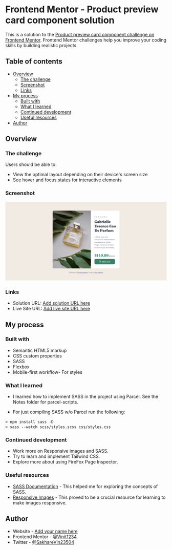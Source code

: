# Frontend Mentor - Product preview card component solution

This is a solution to the [Product preview card component challenge on Frontend Mentor](https://www.frontendmentor.io/challenges/product-preview-card-component-GO7UmttRfa). Frontend Mentor challenges help you improve your coding skills by building realistic projects. 

## Table of contents

- [Overview](#overview)
  - [The challenge](#the-challenge)
  - [Screenshot](#screenshot)
  - [Links](#links)
- [My process](#my-process)
  - [Built with](#built-with)
  - [What I learned](#what-i-learned)
  - [Continued development](#continued-development)
  - [Useful resources](#useful-resources)
- [Author](#author)


## Overview

### The challenge

Users should be able to:

- View the optimal layout depending on their device's screen size
- See hover and focus states for interactive elements

### Screenshot

![](./screenshot/ScreenshotProductPreviewCardComponent.png)


### Links

- Solution URL: [Add solution URL here](https://your-solution-url.com)
- Live Site URL: [Add live site URL here](https://your-live-site-url.com)

## My process

### Built with

- Semantic HTML5 markup
- CSS custom properties
- SASS
- Flexbox
- Mobile-first workflow- For styles

### What I learned

- I learned how to implement SASS in the project using Parcel. See the Notes folder for parcel-scripts.

- For just compiling SASS w/o Parcel run the following:
```
> npm install sass -D
> sass --watch scss/styles.scss css/styles.css
```

### Continued development

- Work more on Responsive images and SASS.
- Try to learn and implement Tailwind CSS.
- Explore more about using FireFox Page Inspector.

### Useful resources

- [SASS Documentation](https://sass-lang.com/documentation/) - This helped me for exploring the concepts of SASS.
- [Responsive Images](https://web.dev/learn/design/responsive-images) - This proved to be a crucial resource for learning to make images responsive.


## Author

- Website - [Add your name here](https://www.your-site.com)
- Frontend Mentor - [@Vinit1234](https://www.frontendmentor.io/profile/Vinit1234)
- Twitter - [@SakhareVin23504
](https://x.com/SakhareVin23504)
